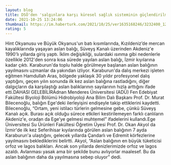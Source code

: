 ```yaml
--- 
layout: blog
title: DSÖ'den 'salgınlara karşı küresel sağlık sisteminin güçlendirilmesi' çağrısı
date: 2021-10-25 13:24:06
thumbnail: https://im.haberturk.com/2021/10/25/ver1635168246/3232400_1200x627.jpg
rating: 5
---
```

Hint Okyanusu ve Büyük Okyanus'un batı kısımlarında, Kızıldeniz’de mercan kayalıklarında yaşayan aslan balığı, Süveyş Kanalı üzerinden Akdeniz'e 1990'lı yıllarda giriş yaptı. İklim değişikliği, sulardaki ısınma gibi nedenlerle özellikle 2012'den sonra kısa sürede yayılan aslan balığı, İzmir kıyılarına kadar çıktı. Karaburun'da toplu halde görülmeye başlanan aslan balığının yayılmasını uzmanlar da yakından izliyor. Karaburun'da dalış merkezi işleten eğitmen Hamdullah Aras, bölgede yaklaşık 30 yıldır profesyonel dalış yaptığını, geçen yılın sonunda ilk kez aslan balığına rastladığını, diğer dalgıçların da karşılaştığı aslan balıklarının sayılarının hızla arttığını ifade etti.DAHASI GELEBİLİRAdnan Menderes Üniversitesi (ADÜ) Fen Edebiyat Fakültesi Biyoloji Bölümü Hidrobiyoloji Ana Bilim Dalı Başkanı Prof. Dr. Murat Bilecenoğlu, balığın Ege'deki ilerleyişini endişeyle takip ettiklerini kaydetti. Bilecenoğlu, “Ortam, yeni istilacı türlerin gelmesine gebe, çünkü Süveyş Kanalı açık. Burası açık olduğu sürece etkileri kestirilemeyen farklı canlıların Akdeniz'e, oradan da Ege’ye gelmesi muhtemel” ifadelerini kullandı.Ege Üniversitesi Su Ürünleri Fakültesi Öğretim Üyesi Prof. Dr. Okan Akyol da İzmir'de ilk kez Seferihisar kıyılarında görülen aslan balığının 7 ayda Karaburun'a ulaştığını, gelecek yıllarda Çandarlı ve Edremit körfezlerine yayılmasını beklediklerini belirtti. Akyol, “Aslan balığının en büyük tüketicisi orfoz ve lagos balıkları. Ancak son yıllarda denizlerimizde orfoz ve lagos azaldı. Avlanması yasak ama bir şekilde bunu avlıyorlar maalesef. Bu da aslan balığının daha da yayılmasına sebep oluyor” dedi. 